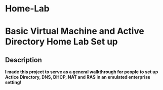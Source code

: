 # Home-Lab
<h1>Basic Virtual Machine and Active Directory Home Lab Set up</h1>

<h2>Description</h2>
<b>I made this project to serve as a general walkthrough for people to set up Actice Directory, DNS, DHCP, NAT and RAS in an emulated enterprise setting!</b>


